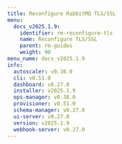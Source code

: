 ```yaml
---
title: Reconfigure RabbitMQ TLS/SSL
menu:
  docs_v2025.1.9:
    identifier: rm-reconfigure-tls
    name: Reconfigure TLS/SSL
    parent: rm-guides
    weight: 90
menu_name: docs_v2025.1.9
info:
  autoscaler: v0.36.0
  cli: v0.51.0
  dashboard: v0.27.0
  installer: v2025.1.9
  ops-manager: v0.38.0
  provisioner: v0.51.0
  schema-manager: v0.27.0
  ui-server: v0.27.0
  version: v2025.1.9
  webhook-server: v0.27.0
---
```


